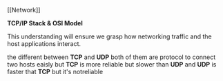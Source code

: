 [[Network]]


**TCP/IP Stack & OSI Model**

This understanding will ensure we grasp how networking traffic and the host applications interact.


the different between **TCP** and **UDP**
both of them are protocol to connect two hosts eaisly but **TCP** is more reliable but slower than **UDP** and **UDP** is faster that **TCP** but it's notreliable 

